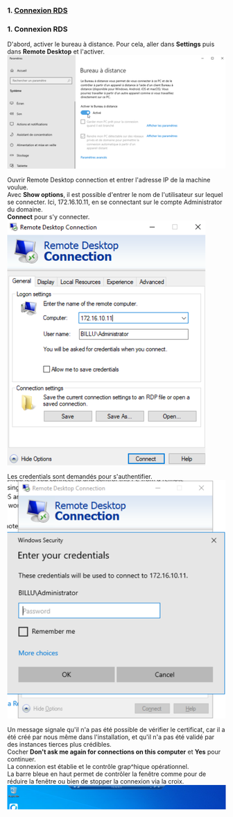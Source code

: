 

### 1. [Connexion RDS](#RDS)


### 1. Connexion RDS
<span id="RDS"></span>
D'abord, activer le bureau à distance. Pour cela, aller dans **Settings** puis dans **Remote Desktop** et l'activer.
![enable-RDS](Ressources/RDS-client-enable.png)

Ouvrir Remote Desktop connection et entrer l'adresse IP de la machine voulue.  
Avec **Show options**, il est possible d'entrer le nom de l'utilisateur sur lequel se connecter. Ici, 172.16.10.11, en se connectant sur le compte Administrator du domaine.  
**Connect** pour s'y connecter.  
![enable-RDS](Ressources/RDS-connexion.png)

Les credentials sont demandés pour s'authentifier.  
![credentials](Ressources/RDS-credentials.png)

Un message signale qu'il n'a pas été possible de vérifier le certificat, car il a été créé par nous même dans l'installation, et qu'il n'a pas été validé par des instances tierces plus crédibles.  
Cocher **Don't ask me again for connections on this computer** et **Yes** pour continuer.  
La connexion est établie et le contrôle grap^hique opérationnel.  
La barre bleue en haut permet de contrôler la fenêtre comme pour de réduire la fenêtre ou bien de stopper la connexion via la croix.  
![RDS-ok](Ressources/RDS-ok.png)
